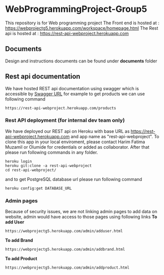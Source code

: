 # WebProgrammingProject-Group5

This repository is for Web programming project
The Front end is hosted at : https://webprojectg5.herokuapp.com/workspace/homepage.html
The Rest api is hosted at : https://rest-api-webproject.herokuapp.com

## Documents
Design and instructions documents can be found under **documents** folder

## Rest api documentation

We have hosted REST api documentation using swagger which is accessible by [Swagger URL](https://rest-api-webproject.herokuapp.com/api-docs/)
for example to get products we can use following command
```
https://rest-api-webproject.herokuapp.com/products
```
### Rest API deployment (for internal dev team only)
We have deployed our REST api on Heroku with base URL as https://rest-api-webproject.herokuapp.com and app name as "rest-api-webproject".
To clone this app in your local enviroment, please contact Harim Fatima Muzamil or Olumide for credentials or added as collaborator.
After that please run following commands in any folder.
```
heroku login
heroku git:clone -a rest-api-webproject
cd rest-api-webproject/
```
and to get PostgreSQL database url please run following command
```
heroku config:get DATABASE_URL
```

### Admin pages
Because of security issues, we are not linking admin pages to add data on website, admin would have access to those pages using following links
**To add User**

```
https://webprojectg5.herokuapp.com/admin/adduser.html
```
**To add Brand**

```
https://webprojectg5.herokuapp.com/admin/addbrand.html
```

**To add Product**
```
https://webprojectg5.herokuapp.com/admin/addproduct.html
```
